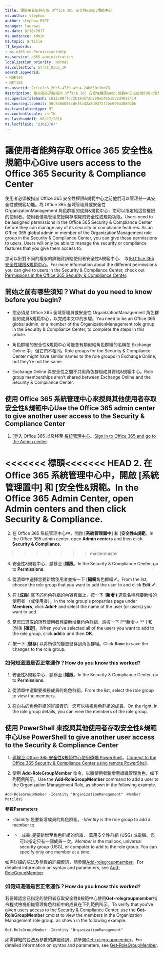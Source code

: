 ```yaml
---
title: 讓使用者能夠存取 Office 365 安全性&amp;規範中心
ms.author: stephow
author: stephow-MSFT
manager: laurawi
ms.date: 8/18/2017
ms.audience: Admin
ms.topic: article
f1_keywords:
- ms.o365.cc.PermissionsHelp
ms.service: o365-administration
localization_priority: Normal
ms.collection: Strat_O365_IP
search.appverid:
- MOE150
- MET150
ms.assetid: 2cfce2c8-20c5-47f9-afc4-24b059c1bd76
description: 使用者必須被指派 Office 365 安全性權限&amp;規範中心之前他們可以管理任一其安全性或規範功能。
ms.openlocfilehash: c612c99f7d72b19d072d728eb4851532d4012414
ms.sourcegitcommit: 36c5466056cdef6ad2a8d9372f2bc009a30892bb
ms.translationtype: MT
ms.contentlocale: zh-TW
ms.lasthandoff: 08/27/2018
ms.locfileid: "23013797"
---
```

# <a name="give-users-access-to-the-office-365-security-amp-compliance-center"></a><span data-ttu-id="0a8d6-103">讓使用者能夠存取 Office 365 安全性&amp;規範中心</span><span class="sxs-lookup"><span data-stu-id="0a8d6-103">Give users access to the Office 365 Security &amp; Compliance Center</span></span>

<span data-ttu-id="0a8d6-p101">使用者必須被指派 Office 365 安全性權限&amp;規範中心之前他們可以管理任一其安全性或規範功能。為 Office 365 全域管理員或安全性 OrganizationManagement 角色群組的成員&amp;規範中心，您可以指定給這些權限的使用者。使用者僅能管理您授與存取權的安全性或規範功能。</span><span class="sxs-lookup"><span data-stu-id="0a8d6-p101">Users need to be assigned permissions in the Office 365 Security &amp; Compliance Center before they can manage any of its security or compliance features. As an Office 365 global admin or member of the OrganizationManagement role group in the Security &amp; Compliance Center, you can give these permissions to users. Users will only be able to manage the security or compliance features that you give them access to.</span></span> 
  
<span data-ttu-id="0a8d6-107">您可以針對不同的權限的詳細資訊給使用者安全性&amp;規範中心、 取出[Office 365 安全性權限&amp;規範中心](permissions-in-the-security-and-compliance-center.md)。</span><span class="sxs-lookup"><span data-stu-id="0a8d6-107">For more information about the different permissions you can give to users in the Security &amp; Compliance Center, check out [Permissions in the Office 365 Security &amp; Compliance Center](permissions-in-the-security-and-compliance-center.md).</span></span>
  
## <a name="what-do-you-need-to-know-before-you-begin"></a><span data-ttu-id="0a8d6-108">開始之前有哪些須知？</span><span class="sxs-lookup"><span data-stu-id="0a8d6-108">What do you need to know before you begin?</span></span>

- <span data-ttu-id="0a8d6-109">您必須是 Office 365 全域管理員或安全性 OrganizationManagement 角色群組的成員&amp;規範中心，以完成本文中的步驟。</span><span class="sxs-lookup"><span data-stu-id="0a8d6-109">You need to be an Office 365 global admin, or a member of the OrganizationManagement role group in the Security &amp; Compliance Center, to complete the steps in this article.</span></span>
    
- <span data-ttu-id="0a8d6-110">角色群組的安全性&amp;規範中心可能會有類似給角色群組的名稱在 Exchange Online 中，但它們不相同。</span><span class="sxs-lookup"><span data-stu-id="0a8d6-110">Role groups for the Security &amp; Compliance Center might have similar names to the role groups in Exchange Online, but they're not the same.</span></span> 
    
- <span data-ttu-id="0a8d6-111">Exchange Online 與安全性之間不共用角色群組成員資格&amp;規範中心。</span><span class="sxs-lookup"><span data-stu-id="0a8d6-111">Role group memberships aren't shared between Exchange Online and the Security &amp; Compliance Center.</span></span>
    
## <a name="use-the-office-365-admin-center-to-give-another-user-access-to-the-security-amp-compliance-center"></a><span data-ttu-id="0a8d6-112">使用 Office 365 系統管理中心來授與其他使用者存取安全性&amp;規範中心</span><span class="sxs-lookup"><span data-stu-id="0a8d6-112">Use the Office 365 admin center to give another user access to the Security &amp; Compliance Center</span></span>

1. <span data-ttu-id="0a8d6-113">[登入 Office 365 以及移至 [系統管理中心](https://go.microsoft.com/fwlink/p/?LinkId=525275)。</span><span class="sxs-lookup"><span data-stu-id="0a8d6-113">[Sign in to Office 365 and go to the Admin center](https://go.microsoft.com/fwlink/p/?LinkId=525275).</span></span>
    
<span data-ttu-id="0a8d6-114"><<<<<<< 標頭</span><span class="sxs-lookup"><span data-stu-id="0a8d6-114"><<<<<<< HEAD</span></span>
2. <span data-ttu-id="0a8d6-115">在 Office 365 系統管理中心中，開啟 [**系統管理置中**] 和 [**安全性&amp;規範**。</span><span class="sxs-lookup"><span data-stu-id="0a8d6-115">In the Office 365 Admin Center, open **Admin centers** and then click **Security &amp; Compliance**.</span></span> 
=======
2. <span data-ttu-id="0a8d6-116">在 Office 365 系統管理中心中，開啟 [**系統管理置中**] 和 [**安全性&amp;規範**。</span><span class="sxs-lookup"><span data-stu-id="0a8d6-116">In the Office 365 admin center, open **Admin centers** and then click **Security &amp; Compliance**.</span></span> 
>>>>>>> <span data-ttu-id="0a8d6-117">master</span><span class="sxs-lookup"><span data-stu-id="0a8d6-117">master</span></span>
    
3. <span data-ttu-id="0a8d6-118">安全性&amp;規範中心，請移至 [**權限**。</span><span class="sxs-lookup"><span data-stu-id="0a8d6-118">In the Security &amp; Compliance Center, go to **Permissions**.</span></span>
    
4. <span data-ttu-id="0a8d6-119">從清單中選擇您要新增使用者並按一下 [**編輯**角色群組![編輯圖示](media/O365_MDM_CreatePolicy_EditIcon.gif)。</span><span class="sxs-lookup"><span data-stu-id="0a8d6-119">From the list, choose the role group that you want to add the user to and click **Edit** ![Edit icon](media/O365_MDM_CreatePolicy_EditIcon.gif).</span></span>
    
5. <span data-ttu-id="0a8d6-120">在 [**成員**] 底下的角色群組的內容頁面上，按一下 [**新增**![新增圖示](media/ITPro-EAC-AddIcon.gif)選取名稱想要新增的使用者 （或使用者）。</span><span class="sxs-lookup"><span data-stu-id="0a8d6-120">In the role group's properties page under **Members**, click **Add**![Add Icon](media/ITPro-EAC-AddIcon.gif) and select the name of the user (or users) you want to add.</span></span> 
    
6. <span data-ttu-id="0a8d6-121">當您已選取的所有使用者想要新增至角色群組，請按一下 [**新增-\> ** ] 和 [然後 **[確定]**。</span><span class="sxs-lookup"><span data-stu-id="0a8d6-121">When you've selected all of the users you want to add to the role group, click **add-\>** and then **OK**.</span></span>
    
7. <span data-ttu-id="0a8d6-122">按一下 [**儲存**] 以將所做的變更儲存到角色群組。</span><span class="sxs-lookup"><span data-stu-id="0a8d6-122">Click **Save** to save the changes to the role group.</span></span> 
    
### <a name="how-do-you-know-this-worked"></a><span data-ttu-id="0a8d6-123">如何知道這是否正常運作？</span><span class="sxs-lookup"><span data-stu-id="0a8d6-123">How do you know this worked?</span></span>

1. <span data-ttu-id="0a8d6-124">安全性&amp;規範中心，請移至 [**權限**。</span><span class="sxs-lookup"><span data-stu-id="0a8d6-124">In the Security &amp; Compliance Center, go to **Permissions**.</span></span>
    
2. <span data-ttu-id="0a8d6-125">從清單中選取要檢視成員的角色群組。</span><span class="sxs-lookup"><span data-stu-id="0a8d6-125">From the list, select the role group to view the members.</span></span>
    
3. <span data-ttu-id="0a8d6-126">在向右的角色群組的詳細資訊，您可以檢視角色群組的成員。</span><span class="sxs-lookup"><span data-stu-id="0a8d6-126">On the right, in the role group details, you can view the members of the role group.</span></span>
    
## <a name="use-powershell-to-give-another-user-access-to-the-security-amp-compliance-center"></a><span data-ttu-id="0a8d6-127">使用 PowerShell 來授與其他使用者存取安全性&amp;規範中心</span><span class="sxs-lookup"><span data-stu-id="0a8d6-127">Use PowerShell to give another user access to the Security &amp; Compliance Center</span></span>

1. <span data-ttu-id="0a8d6-128">[連線至 Office 365 安全性&amp;規範中心使用遠端 PowerShell](https://go.microsoft.com/fwlink/p/?LinkID=627084)。</span><span class="sxs-lookup"><span data-stu-id="0a8d6-128">[Connect to the Office 365 Security &amp; Compliance Center using remote PowerShell](https://go.microsoft.com/fwlink/p/?LinkID=627084).</span></span>
    
2. <span data-ttu-id="0a8d6-129">使用 **Add-RoleGroupMember** 命令，以將使用者新增至組織管理角色，如下列範例所示。</span><span class="sxs-lookup"><span data-stu-id="0a8d6-129">Use the **Add-RoleGroupMember** command to add a user to the Organization Management Role, as shown in the following example.</span></span> 
    
  ```
  Add-RoleGroupMember -Identity "OrganizationManagement" -Member MatildaS
  
  ```

 <span data-ttu-id="0a8d6-130">**參數**</span><span class="sxs-lookup"><span data-stu-id="0a8d6-130">**Parameters**</span></span>
  
-  <span data-ttu-id="0a8d6-131">_-Identity_ 是要新增成員的角色群組。</span><span class="sxs-lookup"><span data-stu-id="0a8d6-131">_-Identity_ is the role group to add a member to.</span></span> 
    
- - <span data-ttu-id="0a8d6-p102">_成員_是要新增至角色群組的信箱、 萬用安全性群組 (USG) 或電腦。您可以指定只有一個成員一次。</span><span class="sxs-lookup"><span data-stu-id="0a8d6-p102">_Member_ is the mailbox, universal security group (USG), or computer to add to the role group. You can specify only one member at a time.</span></span> 
    
<span data-ttu-id="0a8d6-134">如需詳細的語法及參數的詳細資訊，請參閱[Add-rolegroupmember](https://go.microsoft.com/fwlink/p/?LinkId=510859)。</span><span class="sxs-lookup"><span data-stu-id="0a8d6-134">For detailed information on syntax and parameters, see [Add-RoleGroupMember](https://go.microsoft.com/fwlink/p/?LinkId=510859).</span></span>
  
### <a name="how-do-you-know-this-worked"></a><span data-ttu-id="0a8d6-135">如何知道這是否正常運作？</span><span class="sxs-lookup"><span data-stu-id="0a8d6-135">How do you know this worked?</span></span>

<span data-ttu-id="0a8d6-136">若要確認您已指定的使用者存取安全性&amp;規範中心使用**Get-rolegroupmember**指令程式檢視組織管理角色群組中的成員在下列範例所示。</span><span class="sxs-lookup"><span data-stu-id="0a8d6-136">To verify that you've given users access to the Security &amp; Compliance Center, use the **Get-RoleGroupMember** cmdlet to view the members in the Organization Management role group, as shown in the following example.</span></span> 
  
```
Get-RoleGroupMember -Identity "OrganizationManagement"

```

<span data-ttu-id="0a8d6-137">如需詳細的語法及參數的詳細資訊，請參閱[Get-rolegroupmember](https://go.microsoft.com/fwlink/p/?LinkId=510860)。</span><span class="sxs-lookup"><span data-stu-id="0a8d6-137">For detailed information on syntax and parameters, see [Get-RoleGroupMember](https://go.microsoft.com/fwlink/p/?LinkId=510860).</span></span>
  

